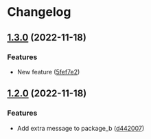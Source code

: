 # Changelog

## [1.3.0](https://github.com/kai-tub/monorepo-test/compare/package_b-v1.2.0...package_b-v1.3.0) (2022-11-18)


### Features

* New feature ([5fef7e2](https://github.com/kai-tub/monorepo-test/commit/5fef7e26712a4d2f374ab9b47f127115daf8292e))

## [1.2.0](https://github.com/kai-tub/monorepo-test/compare/package_b-v1.1.1...package_b-v1.2.0) (2022-11-18)


### Features

* Add extra message to package_b ([d442007](https://github.com/kai-tub/monorepo-test/commit/d442007ef07783069d3761116c80fe2524ace3b2))
